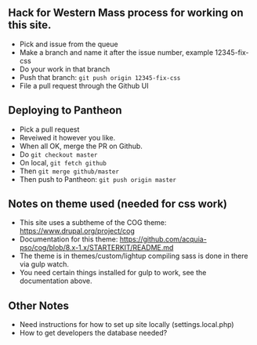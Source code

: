 Hack for Western Mass process for working on this site.
----
* Pick and issue from the queue
* Make a branch and name it after the issue number, example 12345-fix-css
* Do your work in that branch
* Push that branch: `git push origin 12345-fix-css`
* File a pull request through the Github UI

Deploying to Pantheon
----
* Pick a pull request
* Reveiwed it however you like.
* When all OK, merge the PR on Github.
* Do `git checkout master`
* On local, `git fetch github`
* Then `git merge github/master`
* Then push to Pantheon: `git push origin master`

Notes on theme used (needed for css work)
----
* This site uses a subtheme of the COG theme: https://www.drupal.org/project/cog
* Documentation for this theme: https://github.com/acquia-pso/cog/blob/8.x-1.x/STARTERKIT/README.md
* The theme is in themes/custom/lightup  compiling sass is done in there via gulp watch. 
* You need certain things installed for gulp to work, see the documentation above.

Other Notes
----
* Need instructions for how to set up site locally (settings.local.php)
* How to get developers the database needed?

